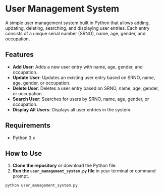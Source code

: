 # User Management System

A simple user management system built in Python that allows adding, updating, deleting, searching, and displaying user entries. Each entry consists of a unique serial number (SRNO), name, age, gender, and occupation.

## Features

- **Add User**: Adds a new user entry with name, age, gender, and occupation.
- **Update User**: Updates an existing user entry based on SRNO, name, age, gender, or occupation.
- **Delete User**: Deletes a user entry based on SRNO, name, age, gender, or occupation.
- **Search User**: Searches for users by SRNO, name, age, gender, or occupation.
- **Display All Users**: Displays all user entries in the system.

## Requirements

- Python 3.x

## How to Use

1. **Clone the repository** or download the Python file.
2. **Run the `user_management_system.py` file** in your terminal or command prompt.

```bash
python user_management_system.py
